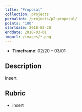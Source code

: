 ```yaml
---
title: "Proposal"
collection: projects
permalink: /projects/p2-proposal/
points: "100"
startdate: 2018-02-20
enddate: 2018-03-01
imgurl: /images/*.png
---
```


<ul class="project-top-info">
  <li>
    <b>Timeframe</b>: 02/20 &ndash; 03/01</li>
</ul>

## Description

insert

## Rubric

<ul>
  <li>
    insert</li>
</ul>

